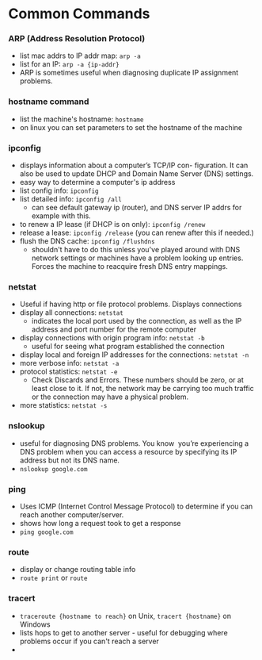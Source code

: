 # Common Commands

### ARP (Address Resolution Protocol)

- list mac addrs to IP addr map: `arp -a`
- list for an IP: `arp -a {ip-addr}`
- ARP is sometimes useful when diagnosing duplicate IP assignment problems.

### hostname command

- list the machine's hostname: `hostname`
- on linux you can set parameters to set the hostname of the machine

### ipconfig

- displays information about a computer’s TCP/IP con-
  figuration. It can also be used to update DHCP and Domain Name Server (DNS) settings.
- easy way to determine a computer's ip address
- list config info: `ipconfig`
- list detailed info: `ipconfig /all`
  - can see default gateway ip (router), and DNS server IP addrs for example with this.
- to renew a IP lease (if DHCP is on only): `ipconfig /renew`
- release a lease: `ipconfig /release` (you can renew after this if needed.)
- flush the DNS cache: `ipconfig /flushdns`
  - shouldn't have to do this unless you've played around with DNS network settings or machines have a problem looking up entries. Forces the machine to reacquire fresh DNS entry mappings.

### netstat

- Useful if having http or file protocol problems. Displays connections
- display all connections: `netstat`
  - indicates the local
    port used by the connection, as well as the IP address and port number for the
    remote computer
- display connections with origin program info: `netstat -b`
  - useful for seeing what program established the connection
- display local and foreign IP addresses for the connections: `netstat -n`
- more verbose info: `netstat -a`
- protocol statistics: `netstat -e`
  - Check Discards and Errors. These numbers should be zero, or at least close to it. If not, the network may be carrying too much traffic or the connection may have a physical problem.
- more statistics: `netstat -s`

### nslookup

- useful for diagnosing DNS problems. You
  know  you’re experiencing a DNS problem when you can access a resource by
  specifying its IP address but not its DNS name.
- `nslookup google.com`

### ping
- Uses ICMP (Internet Control Message Protocol) to determine if you can reach another computer/server.
- shows how long a request took to get a response
- `ping google.com`

### route 
- display or change routing table info
- `route print` or `route`

### tracert
- `traceroute {hostname to reach}` on Unix, `tracert {hostname}` on Windows
- lists hops to get to another server - useful for debugging where problems occur if you can't reach a server
- 
